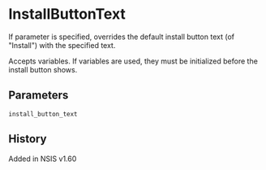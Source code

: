 # InstallButtonText

If parameter is specified, overrides the default install button text (of "Install") with the specified text.

Accepts variables. If variables are used, they must be initialized before the install button shows.

## Parameters

    install_button_text

## History

Added in NSIS v1.60
